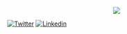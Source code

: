 <p align="center">
   <img src="https://github-readme-stats.vercel.app/api?username=Pedroodcp&count_private=true&show_icons=true&hide=stars&theme=react&line_height=30" />
</p>

[![Twitter](https://img.shields.io/badge/-@Pedroodcp-6633cc?style=flat-square&labelColor=6633cc&logo=twitter&logoColor=white&link=https://twitter.com/Pedroodcp)](https://twitter.com/Pedroodcp)
[![Linkedin](https://img.shields.io/badge/-Pedrodcp-6633cc?style=flat-square&logo=Linkedin&logoColor=white&link=https://www.linkedin.com/in/pedro-delgado-651a2a212/)](https://www.linkedin.com/in/pedro-delgado-651a2a212/) 
